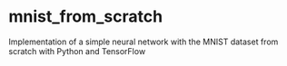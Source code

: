 # mnist_from_scratch
Implementation of a simple neural network with the MNIST dataset from scratch with Python and TensorFlow
